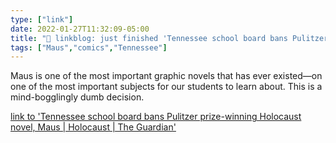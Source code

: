 ```yaml
---
type: ["link"]
date: 2022-01-27T11:32:09-05:00
title: "🔗 linkblog: just finished 'Tennessee school board bans Pulitzer prize-winning Holocaust novel, Maus | Holocaust | The Guardian'"
tags: ["Maus","comics","Tennessee"]
---
```

Maus is one of the most important graphic novels that has ever existed—on one of the most important subjects for our students to learn about. This is a mind-bogglingly dumb decision.
 
[link to 'Tennessee school board bans Pulitzer prize-winning Holocaust novel, Maus | Holocaust | The Guardian'](https://www.theguardian.com/world/2022/jan/27/tennessee-school-board-bans-pulitzer-prize-winning-holocaust-novel-maus)
